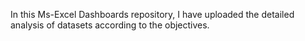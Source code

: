 In this Ms-Excel Dashboards repository, I have uploaded the detailed analysis of datasets according to the objectives.
